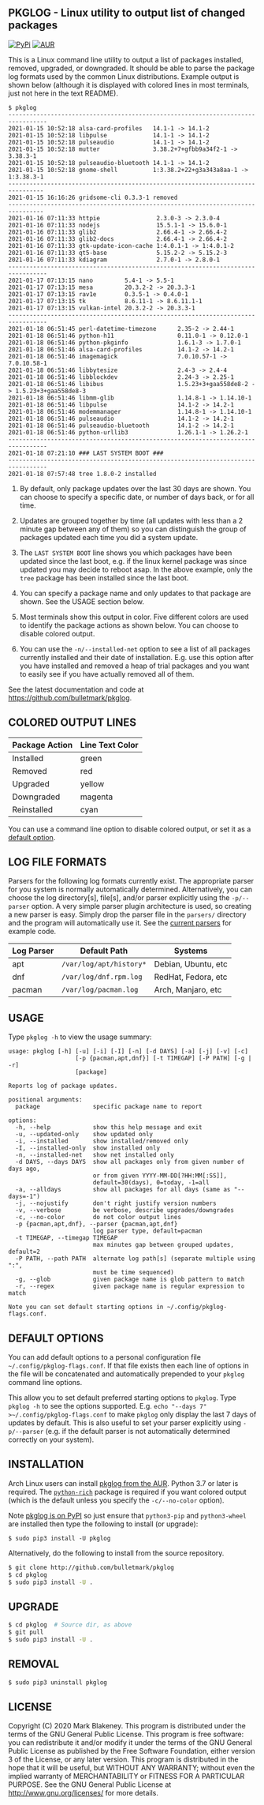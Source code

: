 ## PKGLOG - Linux utility to output list of changed packages
[![PyPi](https://img.shields.io/pypi/v/pkglog)](https://pypi.org/project/pkglog/)
[![AUR](https://img.shields.io/aur/version/pkglog)](https://aur.archlinux.org/packages/pkglog/)

This is a Linux command line utility to output a list of packages
installed, removed, upgraded, or downgraded. It should be able to parse
the package log formats used by the common Linux distributions. Example
output is shown below (although it is displayed with colored lines
in most terminals, just not here in the text README).

```
$ pkglog
---------------------------------------------------------------------------------
2021-01-15 10:52:18 alsa-card-profiles   14.1-1 -> 14.1-2
2021-01-15 10:52:18 libpulse             14.1-1 -> 14.1-2
2021-01-15 10:52:18 pulseaudio           14.1-1 -> 14.1-2
2021-01-15 10:52:18 mutter               3.38.2+7+gfbb9a34f2-1 -> 3.38.3-1
2021-01-15 10:52:18 pulseaudio-bluetooth 14.1-1 -> 14.1-2
2021-01-15 10:52:18 gnome-shell          1:3.38.2+22+g3a343a8aa-1 -> 1:3.38.3-1
--------------------------------------------------------------------------------
2021-01-15 16:16:26 gridsome-cli 0.3.3-1 removed
--------------------------------------------------------------------------------
2021-01-16 07:11:33 httpie                2.3.0-3 -> 2.3.0-4
2021-01-16 07:11:33 nodejs                15.5.1-1 -> 15.6.0-1
2021-01-16 07:11:33 glib2                 2.66.4-1 -> 2.66.4-2
2021-01-16 07:11:33 glib2-docs            2.66.4-1 -> 2.66.4-2
2021-01-16 07:11:33 gtk-update-icon-cache 1:4.0.1-1 -> 1:4.0.1-2
2021-01-16 07:11:33 qt5-base              5.15.2-2 -> 5.15.2-3
2021-01-16 07:11:33 kdiagram              2.7.0-1 -> 2.8.0-1
---------------------------------------------------------------------------------
2021-01-17 07:13:15 nano         5.4-1 -> 5.5-1
2021-01-17 07:13:15 mesa         20.3.2-2 -> 20.3.3-1
2021-01-17 07:13:15 rav1e        0.3.5-1 -> 0.4.0-1
2021-01-17 07:13:15 tk           8.6.11-1 -> 8.6.11.1-1
2021-01-17 07:13:15 vulkan-intel 20.3.2-2 -> 20.3.3-1
---------------------------------------------------------------------------------
2021-01-18 06:51:45 perl-datetime-timezone      2.35-2 -> 2.44-1
2021-01-18 06:51:46 python-h11                  0.11.0-1 -> 0.12.0-1
2021-01-18 06:51:46 python-pkginfo              1.6.1-3 -> 1.7.0-1
2021-01-18 06:51:46 alsa-card-profiles          14.1-2 -> 14.2-1
2021-01-18 06:51:46 imagemagick                 7.0.10.57-1 -> 7.0.10.58-1
2021-01-18 06:51:46 libbytesize                 2.4-3 -> 2.4-4
2021-01-18 06:51:46 libblockdev                 2.24-3 -> 2.25-1
2021-01-18 06:51:46 libibus                     1.5.23+3+gaa558de8-2 -> 1.5.23+3+gaa558de8-3
2021-01-18 06:51:46 libmm-glib                  1.14.8-1 -> 1.14.10-1
2021-01-18 06:51:46 libpulse                    14.1-2 -> 14.2-1
2021-01-18 06:51:46 modemmanager                1.14.8-1 -> 1.14.10-1
2021-01-18 06:51:46 pulseaudio                  14.1-2 -> 14.2-1
2021-01-18 06:51:46 pulseaudio-bluetooth        14.1-2 -> 14.2-1
2021-01-18 06:51:46 python-urllib3              1.26.1-1 -> 1.26.2-1
---------------------------------------------------------------------------------
2021-01-18 07:21:10 ### LAST SYSTEM BOOT ###
---------------------------------------------------------------------------------
2021-01-18 07:57:48 tree 1.8.0-2 installed
```

1. By default, only package updates over the last 30 days are shown. You
   can choose to specify a specific date, or number of days back, or for
   all time.

2. Updates are grouped together by time (all updates with less than a 2
   minute gap between any of them) so you can distinguish the group of
   packages updated each time you did a system update.

3. The `LAST SYSTEM BOOT` line shows you which packages have been
   updated since the last boot, e.g. if the linux kernel package was
   since updated you may decide to reboot asap. In the above example,
   only the `tree` package has been installed since the last boot.

4. You can specify a package name and only updates to that package are
   shown. See the USAGE section below.

5. Most terminals show this output in color. Five different colors are
   used to identify the package actions as shown below.
   You can choose to disable colored output.

6. You can use the `-n/--installed-net` option to see a list of all
   packages currently installed and their date of installation. E.g. use
   this option after you have installed and removed a heap of trial
   packages and you want to easily see if you have actually removed all
   of them.

See the latest documentation and code at https://github.com/bulletmark/pkglog.

## COLORED OUTPUT LINES

|Package Action|Line Text Color
|--------------|-----
|Installed     |green
|Removed       |red
|Upgraded      |yellow
|Downgraded    |magenta
|Reinstalled   |cyan

You can use a command line option to disable colored output, or set it
as a [default option](#default-options).

## LOG FILE FORMATS

Parsers for the following log formats currently exist. The appropriate
parser for you system is normally automatically determined.
Alternatively, you can choose the log directory[s], file[s], and/or
parser explicitly using the `-p/--parser` option. A very simple parser
plugin architecture is used, so creating a new parser is easy. Simply
drop the parser file in the `parsers/` directory and the program will
automatically use it. See the [current parsers](pkglog/parsers) for
example code.

|Log Parser|Default Path           |Systems            |
|----------|-----------------------|-------------------|
|apt       |`/var/log/apt/history*`|Debian, Ubuntu, etc|
|dnf       |`/var/log/dnf.rpm.log` |RedHat, Fedora, etc|
|pacman    |`/var/log/pacman.log`  |Arch, Manjaro, etc |

## USAGE

Type `pkglog -h` to view the usage summary:

```
usage: pkglog [-h] [-u] [-i] [-I] [-n] [-d DAYS] [-a] [-j] [-v] [-c]
                   [-p {pacman,apt,dnf}] [-t TIMEGAP] [-P PATH] [-g | -r]
                   [package]

Reports log of package updates.

positional arguments:
  package               specific package name to report

options:
  -h, --help            show this help message and exit
  -u, --updated-only    show updated only
  -i, --installed       show installed/removed only
  -I, --installed-only  show installed only
  -n, --installed-net   show net installed only
  -d DAYS, --days DAYS  show all packages only from given number of days ago,
                        or from given YYYY-MM-DD[?HH:MM[:SS]],
                        default=30(days), 0=today, -1=all
  -a, --alldays         show all packages for all days (same as "--days=-1")
  -j, --nojustify       don't right justify version numbers
  -v, --verbose         be verbose, describe upgrades/downgrades
  -c, --no-color        do not color output lines
  -p {pacman,apt,dnf}, --parser {pacman,apt,dnf}
                        log parser type, default=pacman
  -t TIMEGAP, --timegap TIMEGAP
                        max minutes gap between grouped updates, default=2
  -P PATH, --path PATH  alternate log path[s] (separate multiple using ":",
                        must be time sequenced)
  -g, --glob            given package name is glob pattern to match
  -r, --regex           given package name is regular expression to match

Note you can set default starting options in ~/.config/pkglog-flags.conf.
```

## DEFAULT OPTIONS

You can add default options to a personal configuration file
`~/.config/pkglog-flags.conf`. If that file exists then each line of
options in the file will be concatenated and automatically prepended
to your `pkglog` command line options.

This allow you to set default preferred starting options to `pkglog`.
Type `pkglog -h` to see the options supported.
E.g. `echo "--days 7" >~/.config/pkglog-flags.conf` to make `pkglog`
only display the last 7 days of updates by default. This is also useful
to set your parser explicitly using `-p/--parser` (e.g. if the default
parser is not automatically determined correctly on your system).

## INSTALLATION

Arch Linux users can install [pkglog from the
AUR](https://aur.archlinux.org/packages/pkglog). Python 3.7 or later is
required. The [`python-rich`](https://pypi.org/project/rich/) package is
required if you want colored output (which is the default unless you
specify the `-c/--no-color` option).

Note [pkglog is on PyPI](https://pypi.org/project/pkglog/) so just
ensure that `python3-pip` and `python3-wheel` are installed then type
the following to install (or upgrade):

```
$ sudo pip3 install -U pkglog
```

Alternatively, do the following to install from the source repository.

```sh
$ git clone http://github.com/bulletmark/pkglog
$ cd pkglog
$ sudo pip3 install -U .
```

## UPGRADE

```sh
$ cd pkglog  # Source dir, as above
$ git pull
$ sudo pip3 install -U .
```

## REMOVAL

```sh
$ sudo pip3 uninstall pkglog
```

## LICENSE

Copyright (C) 2020 Mark Blakeney. This program is distributed under the
terms of the GNU General Public License.
This program is free software: you can redistribute it and/or modify it
under the terms of the GNU General Public License as published by the
Free Software Foundation, either version 3 of the License, or any later
version.
This program is distributed in the hope that it will be useful, but
WITHOUT ANY WARRANTY; without even the implied warranty of
MERCHANTABILITY or FITNESS FOR A PARTICULAR PURPOSE. See the GNU General
Public License at <http://www.gnu.org/licenses/> for more details.
